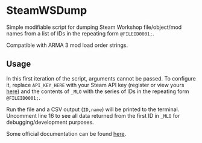 # SteamWSDump

Simple modifiable script for dumping Steam Workshop file/object/mod names from a list of IDs in the repeating form `@FILEID0001;`.

Compatible with ARMA 3 mod load order strings.

## Usage

In this first iteration of the script, arguments cannot be passed. To configure it, replace `API_KEY_HERE` with your Steam API key (register or view yours [here](https://steamcommunity.com/dev/apikey)) and the contents of `_MLO` with the series of IDs in the repeating form `@FILEID0001;`.

Run the file and a CSV output (`ID,name`) will be printed to the terminal. Uncomment line 16 to see all data returned from the first ID in `_MLO` for debugging/development purposes.

Some official documentation can be found [here](https://steamcommunity.com/dev).
